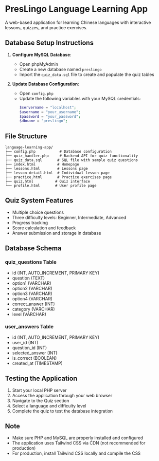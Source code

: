 # PresLingo Language Learning App

A web-based application for learning Chinese languages with interactive lessons, quizzes, and practice exercises.

## Database Setup Instructions

1. **Configure MySQL Database**:
   - Open phpMyAdmin
   - Create a new database named `preslingo`
   - Import the `quiz_data.sql` file to create and populate the quiz tables

2. **Update Database Configuration**:
   - Open `config.php`
   - Update the following variables with your MySQL credentials:
     ```php
     $servername = "localhost";
     $username = "your_username";
     $password = "your_password";
     $dbname = "preslingo";
     ```

## File Structure
```
language-learning-app/
├── config.php           # Database configuration
├── quiz_handler.php     # Backend API for quiz functionality
├── quiz_data.sql       # SQL file with sample quiz questions
├── index.html          # Homepage
├── lessons.html        # Lessons page
├── lesson-detail.html  # Individual lesson page
├── practice.html       # Practice exercises page
├── quiz.html          # Quiz interface
└── profile.html       # User profile page
```

## Quiz System Features
- Multiple choice questions
- Three difficulty levels: Beginner, Intermediate, Advanced
- Progress tracking
- Score calculation and feedback
- Answer submission and storage in database

## Database Schema

### quiz_questions Table
- id (INT, AUTO_INCREMENT, PRIMARY KEY)
- question (TEXT)
- option1 (VARCHAR)
- option2 (VARCHAR)
- option3 (VARCHAR)
- option4 (VARCHAR)
- correct_answer (INT)
- category (VARCHAR)
- level (VARCHAR)

### user_answers Table
- id (INT, AUTO_INCREMENT, PRIMARY KEY)
- user_id (INT)
- question_id (INT)
- selected_answer (INT)
- is_correct (BOOLEAN)
- created_at (TIMESTAMP)

## Testing the Application
1. Start your local PHP server
2. Access the application through your web browser
3. Navigate to the Quiz section
4. Select a language and difficulty level
5. Complete the quiz to test the database integration

## Note
- Make sure PHP and MySQL are properly installed and configured
- The application uses Tailwind CSS via CDN (not recommended for production)
- For production, install Tailwind CSS locally and compile the CSS